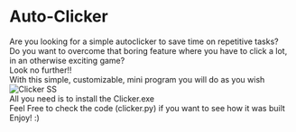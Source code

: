 # Auto-Clicker
Are you looking for a simple autoclicker to save time on repetitive tasks?  
Do you want to overcome that boring feature where you have to click a lot, in an otherwise exciting game?  
Look no further!!  
With this simple, customizable, mini program you will do as you wish  
![Clicker SS](https://github.com/Mr1BooBoo/Auto-Clicker-Simple-Interface/assets/38570346/83978a1f-f27c-4e3c-b6ba-864aa4521ef0)  
All you need is to install the Clicker.exe  
Feel Free to check the code (clicker.py) if you want to see how it was built  
Enjoy! :)
